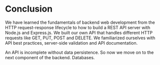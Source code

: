 # Conclusion

We have learned the fundamentals of backend web development from the HTTP request-response lifecycle to how to build a REST API server with Node.js and Express.js. We built our own API that handles different HTTP requests like GET, PUT, POST and DELETE. We familiarized ourselves with API best practices, server-side validation and API documentation.

An API is incomplete without data persistence. So now we move on to the next component of the backend. Databases.